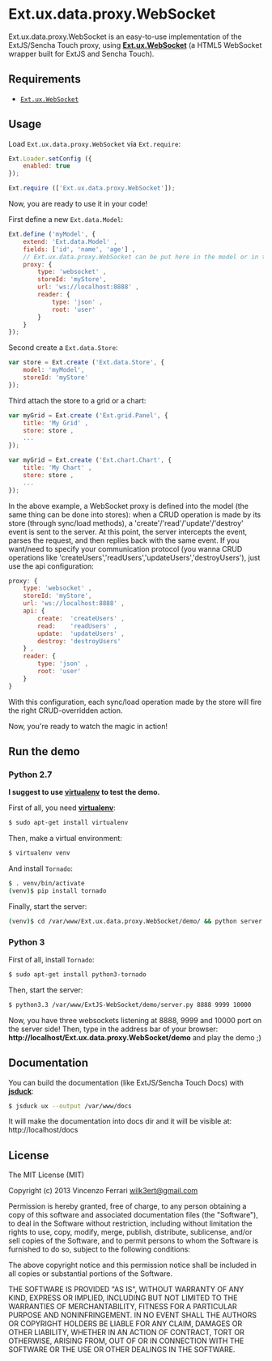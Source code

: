 # Ext.ux.data.proxy.WebSocket

Ext.ux.data.proxy.WebSocket is an easy-to-use implementation of the ExtJS/Sencha Touch proxy, using [**Ext.ux.WebSocket**](https://github.com/wilk/ExtJS-WebSocket) (a HTML5 WebSocket wrapper built for ExtJS and Sencha Touch).

## Requirements
  * [`Ext.ux.WebSocket`](https://github.com/wilk/ExtJS-WebSocket)

## Usage
Load `Ext.ux.data.proxy.WebSocket` via `Ext.require`:

```javascript
Ext.Loader.setConfig ({
	enabled: true
});

Ext.require (['Ext.ux.data.proxy.WebSocket']);
```

Now, you are ready to use it in your code!

First define a new `Ext.data.Model`:

```javascript
Ext.define ('myModel', {
	extend: 'Ext.data.Model' ,
	fields: ['id', 'name', 'age'] ,
	// Ext.ux.data.proxy.WebSocket can be put here in the model or in the store
	proxy: {
		type: 'websocket' ,
		storeId: 'myStore',
		url: 'ws://localhost:8888' ,
		reader: {
			type: 'json' ,
			root: 'user'
		}
	}
});
```

Second create a `Ext.data.Store`:

```javascript
var store = Ext.create ('Ext.data.Store', {
	model: 'myModel',
	storeId: 'myStore'
});
```

Third attach the store to a grid or a chart:

```javascript
var myGrid = Ext.create ('Ext.grid.Panel', {
	title: 'My Grid' ,
	store: store ,
	...
});

var myGrid = Ext.create ('Ext.chart.Chart', {
	title: 'My Chart' ,
	store: store ,
	...
});
```

In the above example, a WebSocket proxy is defined into the model (the same thing can be done into stores): when a CRUD operation is made by its store (through sync/load methods), a 'create'/'read'/'update'/'destroy' event is sent to the server.
At this point, the server intercepts the event, parses the request, and then replies back with the same event.
If you want/need to specify your communication protocol (you wanna CRUD operations like 'createUsers','readUsers','updateUsers','destroyUsers'), just use the api configuration:

```javascript
proxy: {
	type: 'websocket' ,
	storeId: 'myStore',
	url: 'ws://localhost:8888' ,
	api: {
		create:  'createUsers' ,
		read:    'readUsers' ,
		update:  'updateUsers' ,
		destroy: 'destroyUsers'
	} ,
	reader: {
		type: 'json' ,
		root: 'user'
	}
}
```

With this configuration, each sync/load operation made by the store will fire the right CRUD-overridden action.

Now, you're ready to watch the magic in action!

## Run the demo
### Python 2.7
**I suggest to use [**virtualenv**](http://www.virtualenv.org) to test the demo.**

First of all, you need [**virtualenv**](http://www.virtualenv.org):

```bash
$ sudo apt-get install virtualenv
```

Then, make a virtual environment:

```bash
$ virtualenv venv
```

And install `Tornado`:

```bash
$ . venv/bin/activate
(venv)$ pip install tornado
```

Finally, start the server:

```bash
(venv)$ cd /var/www/Ext.ux.data.proxy.WebSocket/demo/ && python server.py 8888 9999 10000
```

### Python 3
First of all, install `Tornado`:

```bash
$ sudo apt-get install python3-tornado
```

Then, start the server:

```bash
$ python3.3 /var/www/ExtJS-WebSocket/demo/server.py 8888 9999 10000
```

Now, you have three websockets listening at 8888, 9999 and 10000 port on the server side!
Then, type in the address bar of your browser: **http://localhost/Ext.ux.data.proxy.WebSocket/demo** and play the demo ;)

## Documentation
You can build the documentation (like ExtJS/Sencha Touch Docs) with [**jsduck**](https://github.com/senchalabs/jsduck):

```bash
$ jsduck ux --output /var/www/docs
```

It will make the documentation into docs dir and it will be visible at: http://localhost/docs

## License
The MIT License (MIT)

Copyright (c) 2013 Vincenzo Ferrari <wilk3ert@gmail.com>

Permission is hereby granted, free of charge, to any person obtaining a copy of this software and associated documentation files (the "Software"), to deal in the Software without restriction, including without limitation the rights to use, copy, modify, merge, publish, distribute, sublicense, and/or sell copies of the Software, and to permit persons to whom the Software is furnished to do so, subject to the following conditions:

The above copyright notice and this permission notice shall be included in all copies or substantial portions of the Software.

THE SOFTWARE IS PROVIDED "AS IS", WITHOUT WARRANTY OF ANY KIND, EXPRESS OR IMPLIED, INCLUDING BUT NOT LIMITED TO THE WARRANTIES OF MERCHANTABILITY, FITNESS FOR A PARTICULAR PURPOSE AND NONINFRINGEMENT. IN NO EVENT SHALL THE AUTHORS OR COPYRIGHT HOLDERS BE LIABLE FOR ANY CLAIM, DAMAGES OR OTHER LIABILITY, WHETHER IN AN ACTION OF CONTRACT, TORT OR OTHERWISE, ARISING FROM, OUT OF OR IN CONNECTION WITH THE SOFTWARE OR THE USE OR OTHER DEALINGS IN THE SOFTWARE.
